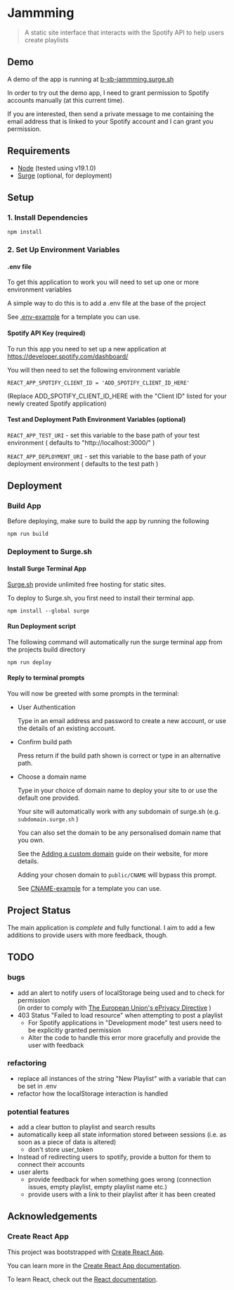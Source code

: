 # Jammming
> A static site interface that interacts with the Spotify API to help users create playlists

## Demo

A demo of the app is running at [b-xb-jammming.surge.sh](https://b-xb-jammming.surge.sh/)

In order to try out the demo app, I need to grant permission to Spotify accounts manually (at this current time).

If you are interested, then send a private message to me containing the email address that is linked to your Spotify account and I can grant you permission.

## Requirements

- [Node](https://nodejs.org/) (tested using v19.1.0)
- [Surge](https://surge.sh/help/getting-started-with-surge) (optional, for deployment)

## Setup

### 1. Install Dependencies

```
npm install
```

### 2. Set Up Environment Variables

#### .env file

To get this application to work you will need to set up one or more environment variables

A simple way to do this is to add a .env file at the base of the project

See [.env-example](.env-example) for a template you can use.

#### Spotify API Key (required)

To run this app you need to set up a new application at https://developer.spotify.com/dashboard/

You will then need to set the following environment variable

```
REACT_APP_SPOTIFY_CLIENT_ID = 'ADD_SPOTIFY_CLIENT_ID_HERE'
```

(Replace ADD_SPOTIFY_CLIENT_ID_HERE with the "Client ID" listed for your newly created Spotify application)


#### Test and Deployment Path Environment Variables (optional)

`REACT_APP_TEST_URI` - set this variable to the base path of your test environment ( defaults to "http://localhost:3000/" )

`REACT_APP_DEPLOYMENT_URI` - set this variable to the base path of your deployment environment ( defaults to the test path )


## Deployment

### Build App

Before deploying, make sure to build the app by running the following

```
npm run build
```

### Deployment to Surge.sh

#### Install Surge Terminal App

[Surge.sh](https://surge.sh) provide unlimited free hosting for static sites.

To deploy to Surge.sh, you first need to install their terminal app.

```
npm install --global surge
```

#### Run Deployment script

The following command will automatically run the surge terminal app from the projects build directory

```
npm run deploy
```

#### Reply to terminal prompts

You will now be greeted with some prompts in the terminal:

- User Authentication

  Type in an email address and password to create a new account, or use the details of an existing account.

- Confirm build path

  Press return if the build path shown is correct or type in an alternative path.

- Choose a domain name

  Type in your choice of domain name to deploy your site to or use the default one provided.

  Your site will automatically work with any subdomain of surge.sh (e.g. `subdomain.surge.sh` ) 

  You can also set the domain to be any personalised domain name that you own.

  See the [Adding a custom domain](https://surge.sh/help/adding-a-custom-domain) guide on their website, for more details.

  Adding your chosen domain to `public/CNAME` will bypass this prompt.

  See [CNAME-example](public/CNAME-example) for a template you can use.


## Project Status

The main application is _complete_ and fully functional. I aim to add a few additions to provide users with more feedback, though.


## TODO

### bugs
- add an alert to notify users of localStorage being used and to check for permission  
  (in order to comply with [The European Union's ePrivacy Directive](https://edps.europa.eu/data-protection/our-work/subjects/eprivacy-directive_en) )
- 403 Status "Failed to load resource" when attempting to post a playlist
  - For Spotify applications in "Development mode" test users need to be explicitly granted permission
  - Alter the code to handle this error more gracefully and provide the user with feedback

### refactoring
- replace all instances of the string "New Playlist" with a variable that can be set in .env
- refactor how the localStorage interaction is handled

### potential features
- add a clear button to playlist and search results
- automatically keep all state information stored between sessions (i.e. as soon as a piece of data is altered)
  - don't store user_token
- Instead of redirecting users to spotify, provide a button for them to connect their accounts
- user alerts
  - provide feedback for when something goes wrong (connection issues, empty playlist, empty playlist name etc.)
  - provide users with a link to their playlist after it has been created


## Acknowledgements

### Create React App

This project was bootstrapped with [Create React App](https://github.com/facebook/create-react-app).

You can learn more in the [Create React App documentation](https://facebook.github.io/create-react-app/docs/getting-started).

To learn React, check out the [React documentation](https://reactjs.org/).